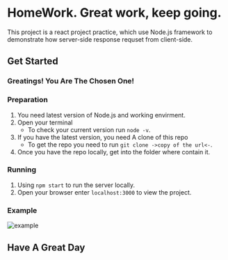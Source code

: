 # HomeWork. Great work, keep going.

This project is a react project practice, which use Node.js  framework to demonstrate how server-side response requset from client-side.

## Get Started

### Greatings! You Are The Chosen One!

### Preparation

1. You need latest version of Node.js and working envirment.
2. Open your terminal
   - To check your current version run `node -v`.
3. If you have the latest version, you need A clone of this repo
   - To get the repo you need to run `git clone ->copy of the url<-`.
4. Once you have the repo locally, get into the folder where contain it.

### Running

1. Using `npm start` to run the server locally.
2. Open your browser enter `localhost:3000` to view the project.

### Example

![example](https://recordit.co/4jtyBZugic)

## Have A Great Day



